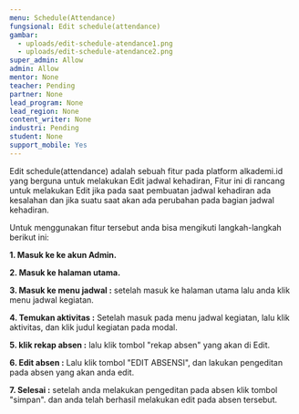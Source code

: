```yaml
---
menu: Schedule(Attendance)
fungsional: Edit schedule(attendance)
gambar:
  - uploads/edit-schedule-atendance1.png
  - uploads/edit-schedule-atendance2.png
super_admin: Allow
admin: Allow
mentor: None
teacher: Pending
partner: None
lead_program: None
lead_region: None
content_writer: None
industri: Pending
student: None
support_mobile: Yes
---
```

Edit schedule(attendance) adalah sebuah fitur pada platform alkademi.id yang berguna untuk melakukan Edit jadwal kehadiran, Fitur ini di rancang untuk melakukan Edit jika pada saat pembuatan jadwal kehadiran ada kesalahan dan jika suatu saat akan ada perubahan pada bagian jadwal kehadiran.

U﻿ntuk menggunakan fitur tersebut anda bisa mengikuti langkah-langkah berikut ini:

**1﻿. Masuk ke ke akun Admin.**

**2﻿. Masuk ke halaman utama.**

**3﻿.  Masuk ke menu jadwal :** setelah masuk ke halaman utama lalu anda klik menu jadwal kegiatan.

**4﻿. Temukan aktivitas :** Setelah masuk pada menu jadwal kegiatan, lalu klik  aktivitas, dan klik judul kegiatan pada modal.

**5﻿. klik rekap absen :** lalu klik tombol "rekap absen" yang akan di Edit.

**6﻿. Edit absen :** Lalu klik tombol "EDIT ABSENSI", dan lakukan pengeditan pada absen yang akan anda edit.

**7﻿. Selesai :** setelah anda melakukan pengeditan pada absen klik tombol "simpan". dan anda telah berhasil melakukan edit pada absen tersebut.